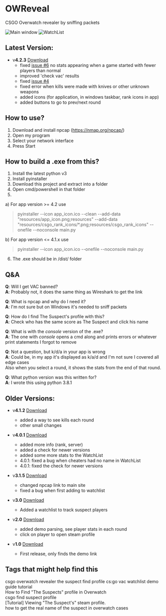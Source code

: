 
# OWReveal
CSGO Overwatch revealer by sniffing packets

![Main window](https://i.imgur.com/lulwtDh.png) ![WatchList](https://i.imgur.com/LEablcb.png)

## Latest Version:  
  
* v**4.2.3** [Download](https://github.com/ZaharX97/OWReveal/releases/latest)  
  * fixed [issue #6](https://github.com/ZaharX97/OWReveal/issues/6) no stats appearing when a game started with fewer players than normal
  * improved 'check vac' results
  * fixed [issue #4](https://github.com/ZaharX97/OWReveal/issues/4)
  * fixed error when kills were made with knives or other unknown weapons  
  * added icons (for application, in windows taskbar, rank icons in app)  
  * added buttons to go to prev/next round  
  
## How to use?
1. Download and install npcap (https://nmap.org/npcap/)
2. Open my program
3. Select your network interface
4. Press Start

## How to build a .exe from this?
1. Install the latest python v3
2. Install pyinstaller
3. Download this project and extract into a folder
4. Open cmd/powershell in that folder
5.
a) For app version >= 4.2 use  
> pyinstaller --icon app_icon.ico --clean --add-data "resources/app_icon.png;resources" --add-data "resources/csgo_rank_icons/*.png;resources/csgo_rank_icons" --onefile --noconsole main.py
> 
b) For app version <= 4.1.x use  
> pyinstaller --icon app_icon.ico --onefile --noconsole main.py
6. The .exe should be in /dist/ folder

## Q&A
**Q**: Will I get VAC banned?  
**A**: Probably not, it does the same thing as Wireshark to get the link  

**Q**: What is npcap and why do I need it?  
**A**: I'm not sure but on Windows it's needed to sniff packets  


**Q**: How do I find The Suspect's profile with this?  
**A**: Check who has the same score as The Suspect and click his name  

**Q**: What is with the _console_ version of the .exe?  
**A**: The one with _console_ opens a cmd along and prints errors or whatever print statements I forgot to remove  

**Q**: Not a question, but k/d/a in your app is wrong  
**A**: Could be, in my app it's displayed as k/a/d and I'm not sure I covered all edge cases  
Also when you select a round, it shows the stats from the end of that round.

**Q**: What python version was this written for?  
**A**: I wrote this using python 3.8.1  
  
## Older Versions: 

* v**4.1.2** [Download](https://github.com/ZaharX97/OWReveal/releases/tag/4.1.2)  
  * added a way to see kills each round  
  * other small changes  
  
* v**4.0.1** [Download](https://github.com/ZaharX97/OWReveal/releases/tag/4.0.1)  
  * added more info (rank, server)  
  * added a check for newer versions  
  * added some more stats to the WatchList  
  * 4.0.1: fixed a bug when cheaters had no name in WatchList  
  * 4.0.1: fixed the check for newer versions  
  
* v**3.1.5** [Download](https://github.com/ZaharX97/OWReveal/releases/tag/3.1.5)  
  * changed npcap link to main site  
  * fixed a bug when first adding to watchlist 
  
* v**3.0** [Download](https://github.com/ZaharX97/OWReveal/releases/tag/3.0)
  * Added a watchlist to track suspect players
  
* v**2.0** [Download](https://github.com/ZaharX97/OWReveal/releases/tag/2.0)
  * added demo parsing, see player stats in each round
  * click on player to open steam profile
  
* v**1.0** [Download](https://github.com/ZaharX97/OWReveal/releases/tag/1.0)
  * First release, only finds the demo link  
  
## Tags that might help find this  
csgo overwatch revealer the suspect find profile cs:go vac watchlist demo guide tutorial  
How to Find "The Suspects" profile in Overwatch  
csgo find suspect profile  
[Tutorial] Viewing "The Suspect's" steam profile.  
how to get the real name of the suspect in overwatch cases  
